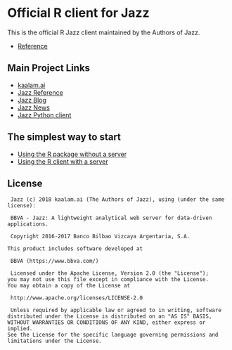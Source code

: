 # Official R client for Jazz

This is the official R Jazz client maintained by the Authors of Jazz.

 - [Reference](reference/index.html)


## Main Project Links

 - [kaalam.ai](http://kaalam.github.io/kaalam/)
 - [Jazz Reference](http://kaalam.github.io/jazz_reference/)
 - [Jazz Blog](http://kaalam.github.io/blog/)
 - [Jazz News](http://kaalam.github.io/news/)
 - [Jazz Python client](http://kaalam.github.io/pyjazz/)


## The simplest way to start

 - [Using the R package without a server](http://kaalam.github.io/jazz_reference/rjazz_walkthough_client_only.html)
 - [Using the R client with a server](http://kaalam.github.io/jazz_reference/rjazz_walkthough_with_server.html)


## License

     Jazz (c) 2018 kaalam.ai (The Authors of Jazz), using (under the same license):

     BBVA - Jazz: A lightweight analytical web server for data-driven applications.

     Copyright 2016-2017 Banco Bilbao Vizcaya Argentaria, S.A.

    This product includes software developed at

     BBVA (https://www.bbva.com/)

     Licensed under the Apache License, Version 2.0 (the "License");
    you may not use this file except in compliance with the License.
    You may obtain a copy of the License at

     http://www.apache.org/licenses/LICENSE-2.0

     Unless required by applicable law or agreed to in writing, software
    distributed under the License is distributed on an "AS IS" BASIS,
    WITHOUT WARRANTIES OR CONDITIONS OF ANY KIND, either express or implied.
    See the License for the specific language governing permissions and
    limitations under the License.
